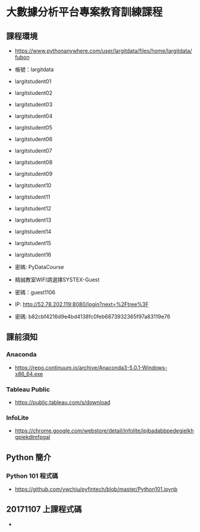 # 大數據分析平台專案教育訓練課程

## 課程環境

- https://www.pythonanywhere.com/user/largitdata/files/home/largitdata/fubon

- 帳號：largitdata

- largitstudent01
- largitstudent02
- largitstudent03
- largitstudent04
- largitstudent05
- largitstudent06
- largitstudent07
- largitstudent08
- largitstudent09
- largitstudent10
- largitstudent11
- largitstudent12
- largitstudent13
- largitstudent14
- largitstudent15
- largitstudent16

- 密碼:  PyDataCourse
 
- 精誠教室WIFI請選擇SYSTEX-Guest
- 密碼：guest1106

- IP: http://52.78.202.119:8080/login?next=%2Ftree%3F
- 密碼: b82cbf4216d9e4bd4138fc0feb6873932365f97a83119e76


## 課前須知
### Anaconda
- https://repo.continuum.io/archive/Anaconda3-5.0.1-Windows-x86_64.exe

### Tableau Public
- https://public.tableau.com/s/download

### InfoLite
- https://chrome.google.com/webstore/detail/infolite/ipjbadabbpedegielkhgpiekdlmfpgal

## Python 簡介

### Python 101 程式碼
- https://github.com/ywchiu/pyfintech/blob/master/Python101.ipynb

## 20171107 上課程式碼
- 